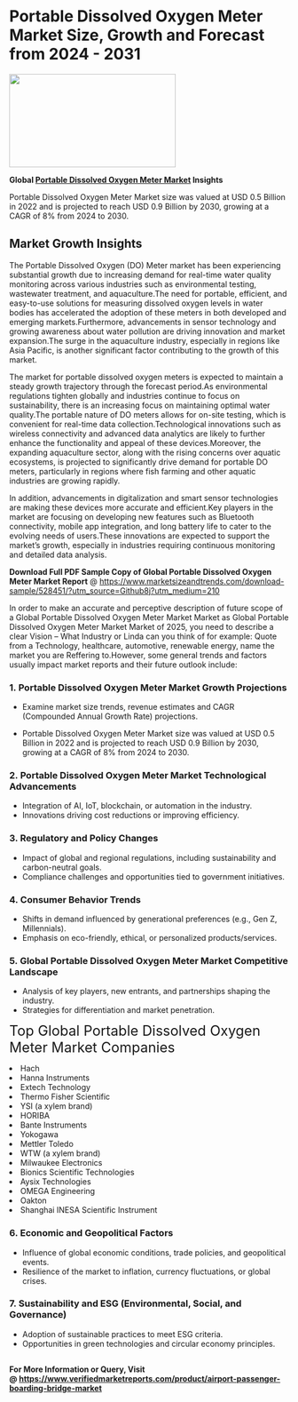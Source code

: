 <H1>Portable Dissolved Oxygen Meter Market Size, Growth and Forecast from 2024 - 2031</H1><img class="aligncenter size-medium wp-image-584254" src="https://thirdeyenews.in/wp-content/uploads/2024/09/Global-Market-Research-300x168.jpeg" alt="" width="300" height="168" /><p><strong>Global&nbsp;<a href="https://www.marketsizeandtrends.com/download-sample/528451/?utm_source=Github8j?utm_medium=210">Portable Dissolved Oxygen Meter Market</a> Insights</strong></p><p>Portable Dissolved Oxygen Meter Market size was valued at USD 0.5 Billion in 2022 and is projected to reach USD 0.9 Billion by 2030, growing at a CAGR of 8% from 2024 to 2030.</p><p><h2>Market Growth Insights</h2> <p>The Portable Dissolved Oxygen (DO) Meter market has been experiencing substantial growth due to increasing demand for real-time water quality monitoring across various industries such as environmental testing, wastewater treatment, and aquaculture.The need for portable, efficient, and easy-to-use solutions for measuring dissolved oxygen levels in water bodies has accelerated the adoption of these meters in both developed and emerging markets.Furthermore, advancements in sensor technology and growing awareness about water pollution are driving innovation and market expansion.The surge in the aquaculture industry, especially in regions like Asia Pacific, is another significant factor contributing to the growth of this market.</p> <p>The market for portable dissolved oxygen meters is expected to maintain a steady growth trajectory through the forecast period.As environmental regulations tighten globally and industries continue to focus on sustainability, there is an increasing focus on maintaining optimal water quality.The portable nature of DO meters allows for on-site testing, which is convenient for real-time data collection.Technological innovations such as wireless connectivity and advanced data analytics are likely to further enhance the functionality and appeal of these devices.Moreover, the expanding aquaculture sector, along with the rising concerns over aquatic ecosystems, is projected to significantly drive demand for portable DO meters, particularly in regions where fish farming and other aquatic industries are growing rapidly.<p>In addition, advancements in digitalization and smart sensor technologies are making these devices more accurate and efficient.Key players in the market are focusing on developing new features such as Bluetooth connectivity, mobile app integration, and long battery life to cater to the evolving needs of users.These innovations are expected to support the market’s growth, especially in industries requiring continuous monitoring and detailed data analysis.</p> <p><span class=""><strong>Download Full PDF Sample Copy of Global Portable Dissolved Oxygen Meter Market Report</strong> @ <a href="https://www.marketsizeandtrends.com/download-sample/528451/?utm_source=Github8j?utm_medium=210" target="_blank">https://www.marketsizeandtrends.com/download-sample/528451/?utm_source=Github8j?utm_medium=210</a></span></p><p>In order to make an accurate and perceptive description of future scope of a Global&nbsp;Portable Dissolved Oxygen Meter Market Market as Global&nbsp;Portable Dissolved Oxygen Meter Market Market of 2025, you need to describe a clear Vision &ndash; What Industry or Linda can you think of for example: Quote from a Technology, healthcare, automotive, renewable energy, name the market you are Reffering to.However, some general trends and factors usually impact market reports and their future outlook include:</p><h3>1.&nbsp;<strong>Portable Dissolved Oxygen Meter Market Growth Projections</strong></h3><ul><li>Examine market size trends, revenue estimates and CAGR (Compounded Annual Growth Rate) projections.</li><li><p>Portable Dissolved Oxygen Meter Market size was valued at USD 0.5 Billion in 2022 and is projected to reach USD 0.9 Billion by 2030, growing at a CAGR of 8% from 2024 to 2030.</p></li></ul><h3>2.&nbsp;<strong>Portable Dissolved Oxygen Meter Market Technological Advancements</strong></h3><ul><li>Integration of AI, IoT, blockchain, or automation in the industry.</li><li>Innovations driving cost reductions or improving efficiency.</li></ul><h3>3.&nbsp;<strong>Regulatory and Policy Changes</strong></h3><ul><li>Impact of global and regional regulations, including sustainability and carbon-neutral goals.</li><li>Compliance challenges and opportunities tied to government initiatives.</li></ul><h3>4.&nbsp;<strong>Consumer Behavior Trends</strong></h3><ul><li>Shifts in demand influenced by generational preferences (e.g., Gen Z, Millennials).</li><li>Emphasis on eco-friendly, ethical, or personalized products/services.</li></ul><h3>5.&nbsp;<strong>Global Portable Dissolved Oxygen Meter Market Competitive Landscape</strong></h3><ul><li>Analysis of key players, new entrants, and partnerships shaping the industry.</li><li>Strategies for differentiation and market penetration.</li></ul><p data-pm-slice="1 1 []"><span style="color: inherit; font-family: inherit; font-size: 25px;">Top Global Portable Dissolved Oxygen Meter Market Companies</span></p><div class="" data-test-id=""><p><li>Hach</li><li> Hanna Instruments</li><li> Extech Technology</li><li> Thermo Fisher Scientific</li><li> YSI (a xylem brand)</li><li> HORIBA</li><li> Bante Instruments</li><li> Yokogawa</li><li> Mettler Toledo</li><li> WTW (a xylem brand)</li><li> Milwaukee Electronics</li><li> Bionics Scientific Technologies</li><li> Aysix Technologies</li><li> OMEGA Engineering</li><li> Oakton</li><li> Shanghai INESA Scientific Instrument</li></p></div><h3>6.&nbsp;<strong>Economic and Geopolitical Factors</strong></h3><ul><li>Influence of global economic conditions, trade policies, and geopolitical events.</li><li>Resilience of the market to inflation, currency fluctuations, or global crises.</li></ul><h3>7.&nbsp;<strong>Sustainability and ESG (Environmental, Social, and Governance)</strong></h3><ul><li>Adoption of sustainable practices to meet ESG criteria.</li><li>Opportunities in green technologies and circular economy principles.</li></ul><h2><strong style="font-size: 14px;">For More Information or Query, Visit @&nbsp;</strong><a style="background-color: #ffffff; font-size: 14px;" href="https://www.marketsizeandtrends.com/report/portable-dissolved-oxygen-meter-market/" target="_blank">https://www.verifiedmarketreports.com/product/airport-passenger-boarding-bridge-market</a></h2>
